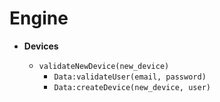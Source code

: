 # Engine

* **Devices**

	* `validateNewDevice(new_device)`
		* `Data:validateUser(email, password)`
		* `Data:createDevice(new_device, user)`
